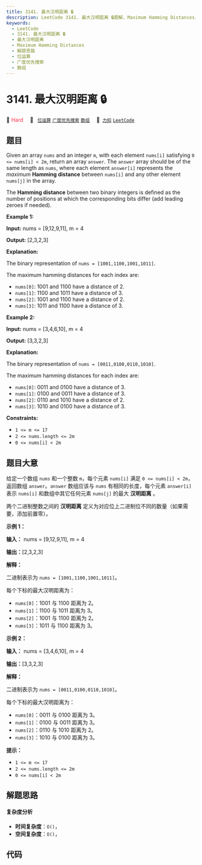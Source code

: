 ```yaml
---
title: 3141. 最大汉明距离 🔒
description: LeetCode 3141. 最大汉明距离 🔒题解，Maximum Hamming Distances，包含解题思路、复杂度分析以及完整的 JavaScript 代码实现。
keywords:
  - LeetCode
  - 3141. 最大汉明距离 🔒
  - 最大汉明距离
  - Maximum Hamming Distances
  - 解题思路
  - 位运算
  - 广度优先搜索
  - 数组
---
```


# 3141. 最大汉明距离 🔒

🔴 <font color=#ff334b>Hard</font>&emsp; 🔖&ensp; [`位运算`](/tag/bit-manipulation.md) [`广度优先搜索`](/tag/breadth-first-search.md) [`数组`](/tag/array.md)&emsp; 🔗&ensp;[`力扣`](https://leetcode.cn/problems/maximum-hamming-distances) [`LeetCode`](https://leetcode.com/problems/maximum-hamming-distances)

## 题目

Given an array `nums` and an integer `m`, with each element `nums[i]`
satisfying `0 <= nums[i] < 2m`, return an array `answer`. The `answer` array
should be of the same length as `nums`, where each element `answer[i]`
represents the _maximum_ **Hamming distance** between `nums[i]` and any other
element `nums[j]` in the array.

The **Hamming distance** between two binary integers is defined as the number
of positions at which the corresponding bits differ (add leading zeroes if
needed).



**Example 1:**

**Input:** nums = [9,12,9,11], m = 4

**Output:** [2,3,2,3]

**Explanation:**

The binary representation of `nums = [1001,1100,1001,1011]`.

The maximum hamming distances for each index are:

  * `nums[0]`: 1001 and 1100 have a distance of 2.
  * `nums[1]`: 1100 and 1011 have a distance of 3.
  * `nums[2]`: 1001 and 1100 have a distance of 2.
  * `nums[3]`: 1011 and 1100 have a distance of 3.

**Example 2:**

**Input:** nums = [3,4,6,10], m = 4

**Output:** [3,3,2,3]

**Explanation:**

The binary representation of `nums = [0011,0100,0110,1010]`.

The maximum hamming distances for each index are:

  * `nums[0]`: 0011 and 0100 have a distance of 3.
  * `nums[1]`: 0100 and 0011 have a distance of 3.
  * `nums[2]`: 0110 and 1010 have a distance of 2.
  * `nums[3]`: 1010 and 0100 have a distance of 3.



**Constraints:**

  * `1 <= m <= 17`
  * `2 <= nums.length <= 2m`
  * `0 <= nums[i] < 2m`


## 题目大意

给定一个数组 `nums` 和一个整数 `m`，每个元素 `nums[i]` 满足 `0 <= nums[i] < 2m`，返回数组
`answer`。`answer` 数组应该与 `nums`  有相同的长度，每个元素 `answer[i]` 表示 `nums[i]`
和数组中其它任何元素 `nums[j]` 的最大 **汉明距离** 。

两个二进制整数之间的 **汉明距离** 定义为对应位上二进制位不同的数量（如果需要，添加前置零）。



**示例 1：**

**输入：** nums = [9,12,9,11], m = 4

**输出：**[2,3,2,3]

**解释：**

二进制表示为 `nums = [1001,1100,1001,1011]`。

每个下标的最大汉明距离为：

  * `nums[0]`：1001 与 1100 距离为 2。
  * `nums[1]`：1100 与 1011 距离为 3。
  * `nums[2]`：1001 与 1100 距离为 2。
  * `nums[3]`：1011 与 1100 距离为 3。

**示例 2：**

**输入：** nums = [3,4,6,10], m = 4

**输出：**[3,3,2,3]

**解释：**

二进制表示为 `nums = [0011,0100,0110,1010]`。

每个下标的最大汉明距离为：

  * `nums[0]`：0011 与 0100 距离为 3。
  * `nums[1]`：0100 与 0011 距离为 3。
  * `nums[2]`：0110 与 1010 距离为 2。
  * `nums[3]`：1010 与 0100 距离为 3。



**提示：**

  * `1 <= m <= 17`
  * `2 <= nums.length <= 2m`
  * `0 <= nums[i] < 2m`


## 解题思路

#### 复杂度分析

- **时间复杂度**：`O()`，
- **空间复杂度**：`O()`，

## 代码

```javascript

```